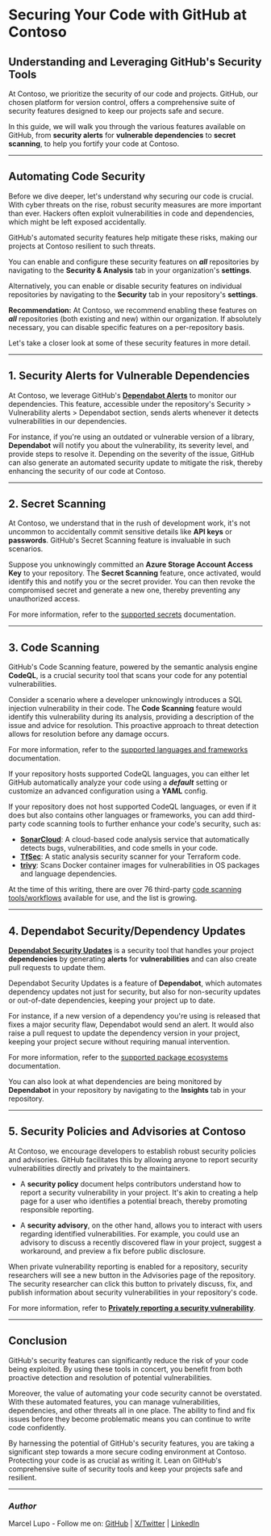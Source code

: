 # Securing Your Code with GitHub at Contoso

## Understanding and Leveraging GitHub's Security Tools

At Contoso, we prioritize the security of our code and projects. GitHub, our chosen platform for version control, offers a comprehensive suite of security features designed to keep our projects safe and secure.

In this guide, we will walk you through the various features available on GitHub, from **security alerts** for **vulnerable dependencies** to **secret scanning**, to help you fortify your code at Contoso.

---

## Automating Code Security

Before we dive deeper, let's understand why securing our code is crucial. With cyber threats on the rise, robust security measures are more important than ever. Hackers often exploit vulnerabilities in code and dependencies, which might be left exposed accidentally.

GitHub's automated security features help mitigate these risks, making our projects at Contoso resilient to such threats.

You can enable and configure these security features on **_all_** repositories by navigating to the **Security & Analysis** tab in your organization's **settings**.

Alternatively, you can enable or disable security features on individual repositories by navigating to the **Security** tab in your repository's **settings**.

**Recommendation:** At Contoso, we recommend enabling these features on **_all_** repositories (both existing and new) within our organization. If absolutely necessary, you can disable specific features on a per-repository basis.

Let's take a closer look at some of these security features in more detail.

---

## 1. Security Alerts for Vulnerable Dependencies

At Contoso, we leverage GitHub's **[Dependabot Alerts](https://docs.github.com/en/code-security/dependabot/dependabot-alerts/about-dependabot-alerts?wt.mc_id=DT-MVP-5004771)** to monitor our dependencies. This feature, accessible under the repository's Security > Vulnerability alerts > Dependabot section, sends alerts whenever it detects vulnerabilities in our dependencies.

For instance, if you're using an outdated or vulnerable version of a library, **Dependabot** will notify you about the vulnerability, its severity level, and provide steps to resolve it. Depending on the severity of the issue, GitHub can also generate an automated security update to mitigate the risk, thereby enhancing the security of our code at Contoso.

---

## 2. Secret Scanning

At Contoso, we understand that in the rush of development work, it's not uncommon to accidentally commit sensitive details like **API keys** or **passwords**. GitHub's Secret Scanning feature is invaluable in such scenarios.

Suppose you unknowingly committed an **Azure Storage Account Access Key** to your repository. The **Secret Scanning** feature, once activated, would identify this and notify you or the secret provider. You can then revoke the compromised secret and generate a new one, thereby preventing any unauthorized access.

For more information, refer to the [supported secrets](https://docs.github.com/en/code-security/secret-scanning/secret-scanning-patterns#supported-secrets?wt.mc_id=DT-MVP-5004771) documentation.

---

## 3. Code Scanning

GitHub's Code Scanning feature, powered by the semantic analysis engine **CodeQL**, is a crucial security tool that scans your code for any potential vulnerabilities.

Consider a scenario where a developer unknowingly introduces a SQL injection vulnerability in their code. The **Code Scanning** feature would identify this vulnerability during its analysis, providing a description of the issue and advice for resolution. This proactive approach to threat detection allows for resolution before any damage occurs.

For more information, refer to the [supported languages and frameworks](https://docs.github.com/en/code-security/code-scanning/introduction-to-code-scanning/about-code-scanning-with-codeql#about-codeql?wt.mc_id=DT-MVP-5004771) documentation.

If your repository hosts supported CodeQL languages, you can either let GitHub automatically analyze your code using a **_default_** setting or customize an advanced configuration using a **YAML** config.

If your repository does not host supported CodeQL languages, or even if it does but also contains other languages or frameworks, you can add third-party code scanning tools to further enhance your code's security, such as:

- **[SonarCloud](https://github.com/Pwd9000-ML/terraform-azurerm-nsg-administration/actions/new?category=security&query=SonarCloud)**: A cloud-based code analysis service that automatically detects bugs, vulnerabilities, and code smells in your code.
- **[TfSec](https://github.com/Pwd9000-ML/terraform-azurerm-nsg-administration/actions/new?category=security&query=TFSEC)**: A static analysis security scanner for your Terraform code.
- **[trivy](https://github.com/Pwd9000-ML/terraform-azurerm-nsg-administration/actions/new?category=security&query=Trivy)**: Scans Docker container images for vulnerabilities in OS packages and language dependencies.

At the time of this writing, there are over 76 third-party [code scanning tools/workflows](https://github.com/Pwd9000-ML/terraform-azurerm-nsg-administration/actions/new?category=security&query=code+scanning) available for use, and the list is growing.

---

## 4. Dependabot Security/Dependency Updates

**[Dependabot Security Updates](https://docs.github.com/en/code-security/dependabot/dependabot-security-updates/about-dependabot-security-updates?wt.mc_id=DT-MVP-5004771)** is a security tool that handles your project **dependencies** by generating **alerts** for **vulnerabilities** and can also create pull requests to update them.

Dependabot Security Updates is a feature of **Dependabot**, which automates dependency updates not just for security, but also for non-security updates or out-of-date dependencies, keeping your project up to date.

For instance, if a new version of a dependency you're using is released that fixes a major security flaw, Dependabot would send an alert. It would also raise a pull request to update the dependency version in your project, keeping your project secure without requiring manual intervention.

For more information, refer to the [supported package ecosystems](https://docs.github.com/en/code-security/dependabot/dependabot-version-updates/configuration-options-for-the-dependabot.yml-file#package-ecosystem?wt.mc_id=DT-MVP-5004771) documentation.

You can also look at what dependencies are being monitored by **Dependabot** in your repository by navigating to the **Insights** tab in your repository.

---

## 5. Security Policies and Advisories at Contoso

At Contoso, we encourage developers to establish robust security policies and advisories. GitHub facilitates this by allowing anyone to report security vulnerabilities directly and privately to the maintainers.

- A **security policy** document helps contributors understand how to report a security vulnerability in your project. It's akin to creating a help page for a user who identifies a potential breach, thereby promoting responsible reporting.

- A **security advisory**, on the other hand, allows you to interact with users regarding identified vulnerabilities. For example, you could use an advisory to discuss a recently discovered flaw in your project, suggest a workaround, and preview a fix before public disclosure.

When private vulnerability reporting is enabled for a repository, security researchers will see a new button in the Advisories page of the repository. The security researcher can click this button to privately discuss, fix, and publish information about security vulnerabilities in your repository's code.

For more information, refer to **[Privately reporting a security vulnerability](https://docs.github.com/en/code-security/security-advisories/guidance-on-reporting-and-writing-information-about-vulnerabilities/privately-reporting-a-security-vulnerability?wt.mc_id=DT-MVP-5004771)**.

---

## Conclusion

GitHub's security features can significantly reduce the risk of your code being exploited. By using these tools in concert, you benefit from both proactive detection and resolution of potential vulnerabilities.

Moreover, the value of automating your code security cannot be overstated. With these automated features, you can manage vulnerabilities, dependencies, and other threats all in one place. The ability to find and fix issues before they become problematic means you can continue to write code confidently.

By harnessing the potential of GitHub's security features, you are taking a significant step towards a more secure coding environment at Contoso. Protecting your code is as crucial as writing it. Lean on GitHub's comprehensive suite of security tools and keep your projects safe and resilient.

---

### _Author_

Marcel Lupo - Follow me on: [GitHub](https://github.com/Pwd9000-ML) | [X/Twitter](https://x.com/pwd9000) | [LinkedIn](https://www.linkedin.com/in/marcel-l-61b0a96b/)
